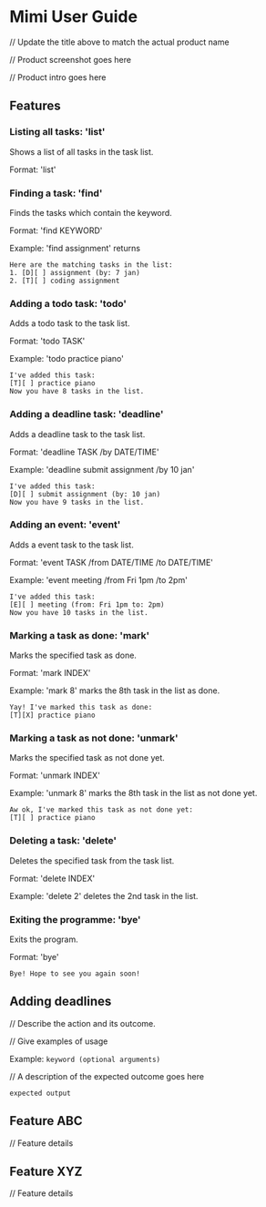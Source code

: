 # Mimi User Guide

// Update the title above to match the actual product name

// Product screenshot goes here

// Product intro goes here

## Features

### Listing all tasks: 'list'

Shows a list of all tasks in the task list.

Format: 'list'


### Finding a task: 'find'

Finds the tasks which contain the keyword.

Format: 'find KEYWORD'

Example: 'find assignment' returns
```
Here are the matching tasks in the list:
1. [D][ ] assignment (by: 7 jan)
2. [T][ ] coding assignment
```


### Adding a todo task: 'todo'

Adds a todo task to the task list.

Format: 'todo TASK'

Example: 'todo practice piano'
```
I've added this task:
[T][ ] practice piano
Now you have 8 tasks in the list.
```

### Adding a deadline task: 'deadline'

Adds a deadline task to the task list.

Format: 'deadline TASK /by DATE/TIME'

Example: 'deadline submit assignment /by 10 jan'
```
I've added this task:
[D][ ] submit assignment (by: 10 jan)
Now you have 9 tasks in the list.
```


### Adding an event: 'event'

Adds a event task to the task list.

Format: 'event TASK /from DATE/TIME /to DATE/TIME'

Example: 'event meeting /from Fri 1pm /to 2pm'
```
I've added this task:
[E][ ] meeting (from: Fri 1pm to: 2pm)
Now you have 10 tasks in the list.
```


### Marking a task as done: 'mark'

Marks the specified task as done.

Format: 'mark INDEX'

Example: 'mark 8' marks the 8th task in the list as done.
```
Yay! I've marked this task as done:
[T][X] practice piano
```


### Marking a task as not done: 'unmark'

Marks the specified task as not done yet.

Format: 'unmark INDEX'

Example: 'unmark 8' marks the 8th task in the list as not done yet.
```
Aw ok, I've marked this task as not done yet:
[T][ ] practice piano
```


### Deleting a task: 'delete'

Deletes the specified task from the task list.

Format: 'delete INDEX'

Example: 'delete 2' deletes the 2nd task in the list.


### Exiting the programme: 'bye'

Exits the program.

Format: 'bye'
```
Bye! Hope to see you again soon!
```




## Adding deadlines

// Describe the action and its outcome.

// Give examples of usage

Example: `keyword (optional arguments)`

// A description of the expected outcome goes here

```
expected output
```

## Feature ABC

// Feature details


## Feature XYZ

// Feature details